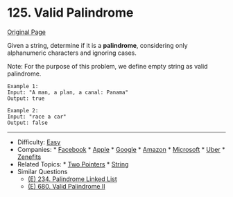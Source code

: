 # 125. Valid Palindrome

[Original Page](https://leetcode.com/problems/valid-palindrome/description/)

Given a string, determine if it is a **palindrome**, considering only alphanumeric characters and ignoring cases.

Note: For the purpose of this problem, we define empty string as valid palindrome.

```
Example 1:
Input: "A man, a plan, a canal: Panama"
Output: true

Example 2:
Input: "race a car"
Output: false
```
---

* Difficulty: [Easy](https://leetcode.com/problemset/all/?difficulty=Easy)
* Companies:  * [Facebook](https://leetcode.com/company/facebook/) * [Apple](https://leetcode.com/company/apple/) * [Google](https://leetcode.com/company/google/) 
              * [Amazon](https://leetcode.com/company/amazon/) * [Microsoft](https://leetcode.com/company/microsoft/) * [Uber](https://leetcode.com/company/uber/) 
              * [Zenefits](https://leetcode.com/company/zenefits/)
* Related Topics: * [Two Pointers](https://leetcode.com/tag/two-pointers/)  * [String](https://leetcode.com/tag/string/)  
* Similar Questions 
  * [(E) 234. Palindrome Linked List](https://leetcode.com/problems/palindrome-linked-list/description/)
  * [(E) 680. Valid Palindrome II](https://leetcode.com/problems/valid-palindrome-ii/description/)
